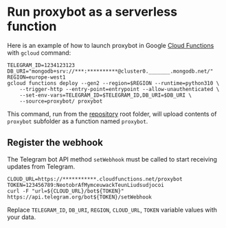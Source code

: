# Run proxybot as a serverless function

Here is an example of how to launch proxybot in Google [Cloud Functions][cf] with `gcloud` command:
```
TELEGRAM_ID=1234123123
DB_URI="mongodb+srv://***:**********@cluster0._______.mongodb.net/"
REGION=europe-west1
gcloud functions deploy --gen2 --region=$REGION --runtime=python310 \
    --trigger-http --entry-point=entrypoint --allow-unauthenticated \
	--set-env-vars=TELEGRAM_ID=$TELEGRAM_ID,DB_URI=$DB_URI \
	--source=proxybot/ proxybot
```

This command, run from the [repository][repo] root folder, will upload contents of `proxybot` subfolder as a function named `proxybot`.


## Register the webhook

The Telegram bot API method `setWebhook` must be called to start receiving updates from Telegram.
```
CLOUD_URL=https://***********.cloudfunctions.net/proxybot
TOKEN=123456789:NeotobrAfMymceuwackTeunLiudsudjocoi
curl -F "url=${CLOUD_URL}/bot${TOKEN}" https://api.telegram.org/bot${TOKEN}/setWebhook
```

Replace `TELEGRAM_ID`, `DB_URI`, `REGION`, `CLOUD_URL`, `TOKEN` variable values with your data.

[cf]: https://cloud.google.com/functions
[repo]: https://github.com/litnialex/telegram-proxybot


